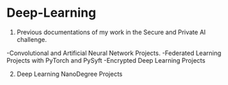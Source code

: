 # Deep-Learning
1. Previous documentations of my work in the Secure and Private AI challenge.

-Convolutional and Artificial Neural Network Projects.
-Federated Learning Projects with PyTorch and PySyft
-Encrypted Deep Learning Projects

2. Deep Learning NanoDegree Projects

